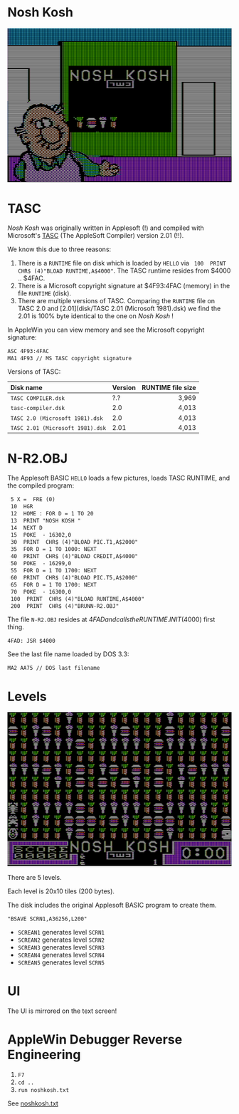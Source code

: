 # Nosh Kosh

![pics/title.png](pics/title.png)


# TASC

_Nosh Kosh_ was originally written in Applesoft (!)
and compiled with Microsoft's [TASC](https://devblogs.microsoft.com/oldnewthing/20220419-00/?p=106496) (The AppleSoft Compiler) version 2.01 (!!).

We know this due to three reasons:

1. There is a `RUNTIME` file on disk which is loaded by `HELLO` via ` 100  PRINT  CHR$ (4)"BLOAD RUNTIME,A$4000"`.  The TASC runtime resides from $4000 .. $4FAC.
2. There is a Microsoft copyright signature at $4F93:4FAC (memory) in the file `RUNTIME` (disk).
3. There are multiple versions of TASC. Comparing the `RUNTIME` file on TASC 2.0 and [2.01](disk/TASC 2.01 \(Microsoft 1981\).dsk) we find the 2.01 is 100% byte identical to the one on _Nosh Kosh_ !

In AppleWin you can view memory and see the Microsoft copyright signature:

```
ASC 4F93:4FAC
MA1 4F93 // MS TASC copyright signature
```
Versions of TASC:

| Disk name                       | Version | RUNTIME file size |
|:--------------------------------|:--------|------------------:|
| `TASC COMPILER.dsk`             | ?.?     | 3,969 |
| `tasc-compiler.dsk`             | 2.0     | 4,013 |
| `TASC 2.0 (Microsoft 1981).dsk` | 2.0     | 4,013 |
| `TASC 2.01 (Microsoft 1981).dsk`| 2.01    | 4,013 |

# N-R2.OBJ

The Applesoft BASIC `HELLO` loads a few pictures, loads TASC RUNTIME, and the compiled program:

```BASIC
 5 X =  FRE (0)
 10  HGR
 12  HOME : FOR D = 1 TO 20
 13  PRINT "NOSH KOSH "
 14  NEXT D
 15  POKE  - 16302,0
 30  PRINT  CHR$ (4)"BLOAD PIC.T1,A$2000"
 35  FOR D = 1 TO 1000: NEXT
 40  PRINT  CHR$ (4)"BLOAD CREDIT,A$4000"
 50  POKE  - 16299,0
 55  FOR D = 1 TO 1700: NEXT
 60  PRINT  CHR$ (4)"BLOAD PIC.T5,A$2000"
 65  FOR D = 1 TO 1700: NEXT
 70  POKE  - 16300,0
 100  PRINT  CHR$ (4)"BLOAD RUNTIME,A$4000"
 200  PRINT  CHR$ (4)"BRUNN-R2.OBJ"
```

The file `N-R2.OBJ` resides at $4FAD and calls the RUNTIME.INIT ($4000) first thing.
```
4FAD: JSR $4000
```

See the last file name loaded by DOS 3.3:
```
MA2 AA75 // DOS last filename
```

# Levels

![pics/level1.png](pics/level1.png)

There are 5 levels.

Each level is 20x10 tiles (200 bytes).

The disk includes the original Applesoft BASIC program to create them.

```BASIC
"BSAVE SCRN1,A36256,L200"
```

* `SCREAN1` generates level `SCRN1`
* `SCREAN2` generates level `SCRN2`
* `SCREAN3` generates level `SCRN3`
* `SCREAN4` generates level `SCRN4`
* `SCREAN5` generates level `SCRN5`

# UI

The UI is mirrored on the text screen!

# AppleWin Debugger Reverse Engineering

1. `F7`
2. `cd ..`
3. `run noshkosh.txt`

See [noshkosh.txt](noshkosh.txt)
